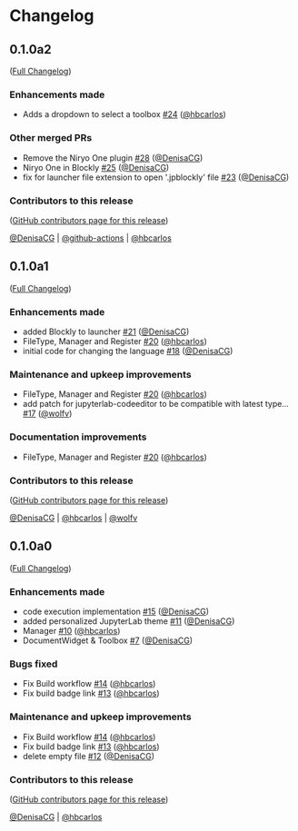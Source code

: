 # Changelog

<!-- <START NEW CHANGELOG ENTRY> -->

## 0.1.0a2

([Full Changelog](https://github.com/QuantStack/jupyterlab-blockly/compare/v0.1.0a1...0be9b91f8f17c15404ec3fbd8f39404711a225d0))

### Enhancements made

- Adds a dropdown to select a toolbox [#24](https://github.com/QuantStack/jupyterlab-blockly/pull/24) ([@hbcarlos](https://github.com/hbcarlos))

### Other merged PRs

- Remove the Niryo One plugin [#28](https://github.com/QuantStack/jupyterlab-blockly/pull/28) ([@DenisaCG](https://github.com/DenisaCG))
- Niryo One in Blockly [#25](https://github.com/QuantStack/jupyterlab-blockly/pull/25) ([@DenisaCG](https://github.com/DenisaCG))
- fix for launcher file extension to open '.jpblockly' file [#23](https://github.com/QuantStack/jupyterlab-blockly/pull/23) ([@DenisaCG](https://github.com/DenisaCG))

### Contributors to this release

([GitHub contributors page for this release](https://github.com/QuantStack/jupyterlab-blockly/graphs/contributors?from=2022-06-15&to=2022-06-30&type=c))

[@DenisaCG](https://github.com/search?q=repo%3AQuantStack%2Fjupyterlab-blockly+involves%3ADenisaCG+updated%3A2022-06-15..2022-06-30&type=Issues) | [@github-actions](https://github.com/search?q=repo%3AQuantStack%2Fjupyterlab-blockly+involves%3Agithub-actions+updated%3A2022-06-15..2022-06-30&type=Issues) | [@hbcarlos](https://github.com/search?q=repo%3AQuantStack%2Fjupyterlab-blockly+involves%3Ahbcarlos+updated%3A2022-06-15..2022-06-30&type=Issues)

<!-- <END NEW CHANGELOG ENTRY> -->

## 0.1.0a1

([Full Changelog](https://github.com/QuantStack/jupyterlab-blockly/compare/v0.1.0a0...76fe431fa9e8c24ce81d917969882b74ac671fce))

### Enhancements made

- added Blockly to launcher [#21](https://github.com/QuantStack/jupyterlab-blockly/pull/21) ([@DenisaCG](https://github.com/DenisaCG))
- FileType, Manager and Register [#20](https://github.com/QuantStack/jupyterlab-blockly/pull/20) ([@hbcarlos](https://github.com/hbcarlos))
- initial code for changing the language [#18](https://github.com/QuantStack/jupyterlab-blockly/pull/18) ([@DenisaCG](https://github.com/DenisaCG))

### Maintenance and upkeep improvements

- FileType, Manager and Register [#20](https://github.com/QuantStack/jupyterlab-blockly/pull/20) ([@hbcarlos](https://github.com/hbcarlos))
- add patch for jupyterlab-codeeditor to be compatible with latest type… [#17](https://github.com/QuantStack/jupyterlab-blockly/pull/17) ([@wolfv](https://github.com/wolfv))

### Documentation improvements

- FileType, Manager and Register [#20](https://github.com/QuantStack/jupyterlab-blockly/pull/20) ([@hbcarlos](https://github.com/hbcarlos))

### Contributors to this release

([GitHub contributors page for this release](https://github.com/QuantStack/jupyterlab-blockly/graphs/contributors?from=2022-04-11&to=2022-06-15&type=c))

[@DenisaCG](https://github.com/search?q=repo%3AQuantStack%2Fjupyterlab-blockly+involves%3ADenisaCG+updated%3A2022-04-11..2022-06-15&type=Issues) | [@hbcarlos](https://github.com/search?q=repo%3AQuantStack%2Fjupyterlab-blockly+involves%3Ahbcarlos+updated%3A2022-04-11..2022-06-15&type=Issues) | [@wolfv](https://github.com/search?q=repo%3AQuantStack%2Fjupyterlab-blockly+involves%3Awolfv+updated%3A2022-04-11..2022-06-15&type=Issues)

## 0.1.0a0

([Full Changelog](https://github.com/QuantStack/jupyterlab-blockly/compare/first-commit...7621d106ba51831512b803f07f1dd70b48b41a79))

### Enhancements made

- code execution implementation [#15](https://github.com/QuantStack/jupyterlab-blockly/pull/15) ([@DenisaCG](https://github.com/DenisaCG))
- added personalized JupyterLab theme [#11](https://github.com/QuantStack/jupyterlab-blockly/pull/11) ([@DenisaCG](https://github.com/DenisaCG))
- Manager [#10](https://github.com/QuantStack/jupyterlab-blockly/pull/10) ([@hbcarlos](https://github.com/hbcarlos))
- DocumentWidget & Toolbox [#7](https://github.com/QuantStack/jupyterlab-blockly/pull/7) ([@DenisaCG](https://github.com/DenisaCG))

### Bugs fixed

- Fix Build workflow [#14](https://github.com/QuantStack/jupyterlab-blockly/pull/14) ([@hbcarlos](https://github.com/hbcarlos))
- Fix build badge link [#13](https://github.com/QuantStack/jupyterlab-blockly/pull/13) ([@hbcarlos](https://github.com/hbcarlos))

### Maintenance and upkeep improvements

- Fix Build workflow [#14](https://github.com/QuantStack/jupyterlab-blockly/pull/14) ([@hbcarlos](https://github.com/hbcarlos))
- Fix build badge link [#13](https://github.com/QuantStack/jupyterlab-blockly/pull/13) ([@hbcarlos](https://github.com/hbcarlos))
- delete empty file [#12](https://github.com/QuantStack/jupyterlab-blockly/pull/12) ([@DenisaCG](https://github.com/DenisaCG))

### Contributors to this release

([GitHub contributors page for this release](https://github.com/QuantStack/jupyterlab-blockly/graphs/contributors?from=2022-01-10&to=2022-04-11&type=c))

[@DenisaCG](https://github.com/search?q=repo%3AQuantStack%2Fjupyterlab-blockly+involves%3ADenisaCG+updated%3A2022-01-10..2022-04-11&type=Issues) | [@hbcarlos](https://github.com/search?q=repo%3AQuantStack%2Fjupyterlab-blockly+involves%3Ahbcarlos+updated%3A2022-01-10..2022-04-11&type=Issues)
